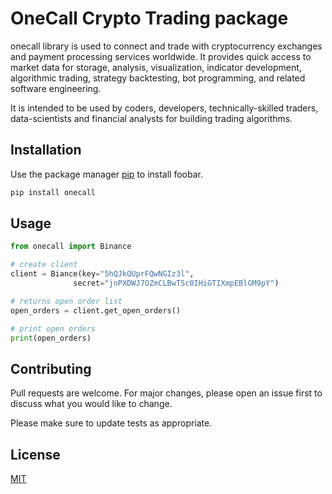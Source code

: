 # OneCall Crypto Trading package

onecall library is used to connect and trade with 
cryptocurrency exchanges and payment processing services 
worldwide. It provides quick access to market data for 
storage, analysis, visualization, indicator development, 
algorithmic trading, strategy backtesting, bot programming, 
and related software engineering.

It is intended to be used by coders, developers, 
technically-skilled traders, data-scientists and 
financial analysts for building trading algorithms.

## Installation

Use the package manager [pip](https://pip.pypa.io/en/stable/) to install foobar.

```bash
pip install onecall
```

## Usage

```python
from onecall import Binance

# create client
client = Biance(key="5hQJkQUprFQwNGIz3l",
              secret="jnPXDWJ7OZmCLBwTSc0IHiGTIXmpEBlGM9pY")

# returns open order list
open_orders = client.get_open_orders()

# print open orders
print(open_orders)
```

## Contributing
Pull requests are welcome. For major changes, please open an 
issue first to discuss what you would like to change.

Please make sure to update tests as appropriate.

## License
[MIT](https://choosealicense.com/licenses/mit/)